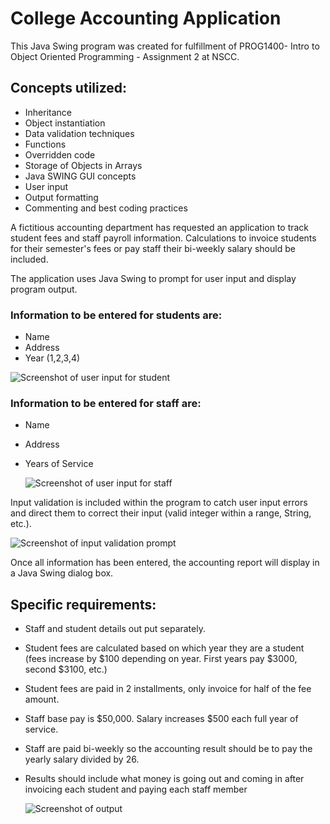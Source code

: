 # College Accounting Application
This Java Swing program was created for fulfillment of PROG1400- Intro to Object Oriented Programming - Assignment 2 at NSCC.

## Concepts utilized: 
- Inheritance 
- Object instantiation
- Data validation techniques
- Functions
- Overridden code
- Storage of Objects in Arrays
- Java SWING GUI concepts
- User input
- Output formatting
- Commenting and best coding practices

A fictitious accounting department has requested an application
to track student fees and staff payroll information. Calculations
to invoice students for their semester's fees or pay staff their bi-weekly
salary should be included.

The application uses Java Swing to prompt for user input and display
program output.

### Information to be entered for students are:
- Name
- Address
- Year (1,2,3,4)

![Screenshot of user input for student](/images/Example1.png)

### Information to be entered for staff are:
- Name
- Address
- Years of Service

  ![Screenshot of user input for staff](/images/Example3.png)

Input validation is included within the program to catch user input errors
and direct them to correct their input (valid integer within a range, String, etc.).

![Screenshot of input validation prompt](/images/Example2.png)

Once all information has been entered, the accounting report will display
in a Java Swing dialog box. 

## Specific requirements: 
- Staff and student details out put separately. 
- Student fees are calculated based on which year they are a student (fees 
increase by $100 depending on year. First years pay $3000, second $3100, etc.)
- Student fees are paid in 2 installments, only invoice for half of the fee amount.
- Staff base pay is $50,000. Salary increases $500 each full year of service. 
- Staff are paid bi-weekly so the accounting result should be to pay the yearly salary divided by 26.
- Results should include what money is going out and coming in after invoicing each student and paying each staff member

  ![Screenshot of output](/images/Example4.png)


